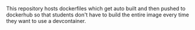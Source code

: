 This repository hosts dockerfiles which get auto built and then pushed to dockerhub so that students
don't have to build the entire image every time they want to use a devcontainer.